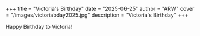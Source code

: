 +++
title = "Victoria's Birthday"
date = "2025-06-25"
author = "ARW"
cover = "/images/victoriabday2025.jpg"
description = "Victoria's Birthday"
+++

Happy Birthday to Victoria! 

